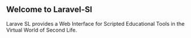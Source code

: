 ## Welcome to Laravel-Sl

Larave SL provides a Web Interface for Scripted Educational Tools in the Virtual World of Second Life.  


